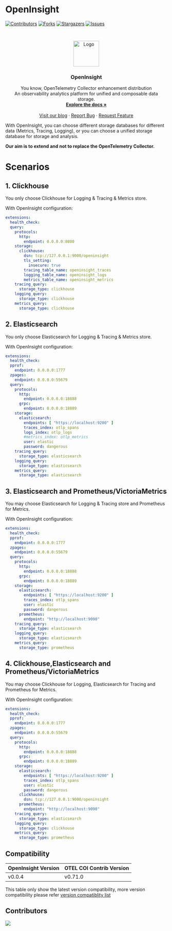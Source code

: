 # OpenInsight

[![Contributors][contributors-shield]][contributors-url]
[![Forks][forks-shield]][forks-url]
[![Stargazers][stars-shield]][stars-url]
[![Issues][issues-shield]][issues-url]

<br />
<p align="center">
  <a href="https://github.com/openinsight-proj/openinsight">
    <img src="" alt="Logo" width="80" height="80">
  </a>

<h3 align="center">OpenInsight</h3>
  <p align="center">
    You know, OpenTelemetry Collector enhancement distribution
    <br />
    An observability analytics platform for unified and composable data storage. 
    <br />
    <a href=""><strong>Explore the docs »</strong></a>
    <br />
    <br />
    <a href="">Visit our blog</a>
    ·
    <a href="https://github.com/openinsight-proj/openinsight/issues">Report Bug</a>
    ·
    <a href="https://github.com/openinsight-proj/openinsight/issues">Request Feature</a>
  </p>
</p>

With OpenInsight, you can choose different storage databases for different data (Metrics, Tracing, Logging), or you can choose a unified storage database for storage and analysis.

**Our aim is to extend and not to replace the OpenTelemetry Collector.**

# Scenarios
## 1. Clickhouse
You only choose Clickhouse for Logging & Tracing & Metrics store.

With OpenInsight configuration:
```yaml
extensions:
  health_check:
  query:
    protocols:
      http:
        endpoint: 0.0.0.0:8080
    storage:
      clickhouse:
        dsn: tcp://127.0.0.1:9000/openinsight
        tls_setting:
          insecure: true
        tracing_table_name: openinsight_traces
        logging_table_name: openinsight_logs
        metrics_table_name: openinsight_metrics
    tracing_query:
      storage_type: clickhouse
    logging_query:
      storage_type: clickhouse
    metrics_query:
      storage_type: clickhouse
```


## 2. Elasticsearch
You only choose Elasticsearch for Logging & Tracing & Metrics store.

With OpenInsight configuration:
```yaml
extensions:
  health_check:
  pprof:
    endpoint: 0.0.0.0:1777
  zpages:
    endpoint: 0.0.0.0:55679
  query:
    protocols:
      http:
        endpoint: 0.0.0.0:18888
      grpc:
        endpoint: 0.0.0.0:18889
    storage:
      elasticsearch:
        endpoints: [ "https://localhost:9200" ]
        traces_index: otlp_spans
        logs_index: otlp_logs
        #metrics_index: otlp_metrics
        user: elastic
        password: dangerous
    tracing_query:
      storage_type: elasticsearch
    logging_query:
      storage_type: elasticsearch
    metrics_query:
      storage_type: elasticsearch
```

## 3. Elasticsearch and Prometheus/VictoriaMetrics
You may choose Elasticsearch for Logging & Tracing store and Prometheus for Metrics.

With OpenInsight configuration:
```yaml
extensions:
  health_check:
  pprof:
    endpoint: 0.0.0.0:1777
  zpages:
    endpoint: 0.0.0.0:55679
  query:
    protocols:
      http:
        endpoint: 0.0.0.0:18888
      grpc:
        endpoint: 0.0.0.0:18889
    storage:
      elasticsearch:
        endpoints: [ "https://localhost:9200" ]
        traces_index: otlp_spans
        user: elastic
        password: dangerous
      prometheus:
        endpoint: "http://localhost:9090"
    tracing_query:
      storage_type: elasticsearch
    logging_query:
      storage_type: elasticsearch
    metrics_query:
      storage_type: prometheus
```

## 4. Clickhouse,Elasticsearch and Prometheus/VictoriaMetrics
You may choose Clickhouse for Logging, Elasticsearch for Tracing and Prometheus for Metrics.

With OpenInsight configuration:
```yaml
extensions:
  health_check:
  pprof:
    endpoint: 0.0.0.0:1777
  zpages:
    endpoint: 0.0.0.0:55679
  query:
    protocols:
      http:
        endpoint: 0.0.0.0:18888
      grpc:
        endpoint: 0.0.0.0:18889
    storage:
      elasticsearch:
        endpoints: [ "https://localhost:9200" ]
        traces_index: otlp_spans
        user: elastic
        password: dangerous
      clickhouse:
        dsn: tcp://127.0.0.1:9000/openinsight
      prometheus:
        endpoint: "http://localhost:9090"
    tracing_query:
      storage_type: elasticsearch
    logging_query:
      storage_type: clickhouse
    metrics_query:
      storage_type: prometheus
```

## Compatibility
| OpenInsight Version | OTEL COl Contrib Version |
|---------------------|--------------------------|
| v0.0.4              | v0.71.0                  |

This table only show the latest version compatibility, more version compatibility please refer [version compatiblity list](docs/version_compatibility_2023.md)


## Contributors
<a href="https://github.com/openinsight-proj/openinsight/graphs/contributors">
  <img src="https://contrib.rocks/image?repo=openinsight-proj/openinsight" />
</a>

[contributors-shield]: https://img.shields.io/github/contributors/openinsight-proj/openinsight.svg?style=for-the-badge
[contributors-url]: https://github.com/openinsight-proj/openinsight/graphs/contributors
[forks-shield]: https://img.shields.io/github/forks/openinsight-proj/openinsight.svg?style=for-the-badge
[forks-url]: https://github.com/openinsight-proj/openinsight/network/members
[stars-shield]: https://img.shields.io/github/stars/openinsight-proj/openinsight.svg?style=for-the-badge
[stars-url]: https://github.com/openinsight-proj/openinsight/stargazers
[issues-shield]: https://img.shields.io/github/issues/openinsight-proj/openinsight.svg?style=for-the-badge
[issues-url]: https://github.com/openinsight-proj/openinsight/issues
